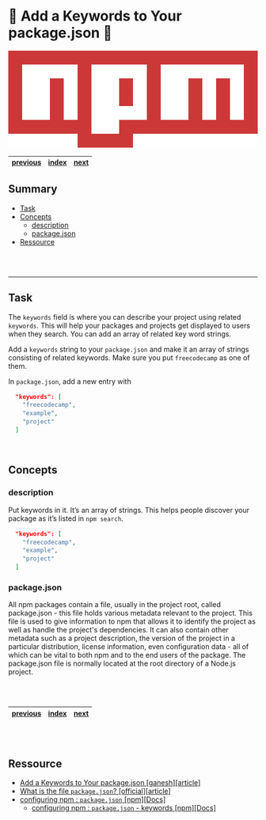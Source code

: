 # 🚀 Add a Keywords to Your package.json 🚀<!-- omit in TOC -->

<div align="center">

![image](./../Logo/../../Logo/540px-Npm-logo.svg.png)

|[previous](./../2_Add-a-Description-to-Your-package-json/Readme.md)|[index](./../../Readme.md)|[next](./../4_Add-a-License-to-Your-package-json/Readme.md)|
|---|---|---|

</div>

## Summary <!-- omit in TOC -->

- [Task](#task)
- [Concepts](#concepts)
  - [description](#description)
  - [package.json](#packagejson)
- [Ressource](#ressource)

<br>
<br>

____

## Task

The ``keywords`` field is where you can describe your project using related ``keywords``. This will help your packages and projects get displayed to users when they search. You can add an array of related key word strings.

Add a ``keywords`` string to your ``package.json`` and make it an array of strings consisting of related keywords. Make sure you put ``freecodecamp`` as one of them.

In ``package.json``, add a new entry with 
```json
  "keywords": [
    "freecodecamp",
    "example",
    "project"
  ]
```

<br>

## Concepts

### description

Put keywords in it. It’s an array of strings. This helps people discover your package as it’s listed in ``npm search``.

```json
  "keywords": [
    "freecodecamp",
    "example",
    "project"
  ]
```

### package.json

All npm packages contain a file, usually in the project root, called package.json - this file holds various metadata relevant to the project. This file is used to give information to npm that allows it to identify the project as well as handle the project's dependencies. It can also contain other metadata such as a project description, the version of the project in a particular distribution, license information, even configuration data - all of which can be vital to both npm and to the end users of the package. The package.json file is normally located at the root directory of a Node.js project.


<br>
<br>

<div align="center">


|[previous](./../2_Add-a-Description-to-Your-package-json/Readme.md)|[index](./../../Readme.md)|[next](./../4_Add-a-License-to-Your-package-json/Readme.md)|
|---|---|---|

</div>


<br>
<br>

## Ressource

* [Add a Keywords to Your package.json [ganesh][article]](https://www.notion.so/Add-Keywords-to-Your-package-json-e1e26afdd27a4e0f926aa3b3c05bc0a0)
* [What is the file `package.json`? [official][article]](https://nodejs.org/en/knowledge/getting-started/npm/what-is-the-file-package-json/#:~:text=All%20npm%20packages%20contain%20a,as%20handle%20the%20project's%20dependencies.&text=The%20package.,-json%20file%20is)
* [configuring npm : ``package.json`` [npm][Docs]](https://docs.npmjs.com/cli/v8/configuring-npm/package-json)
  * [configuring npm : ``package.json`` - keywords [npm][Docs]](https://docs.npmjs.com/cli/v8/configuring-npm/package-json#keywords)